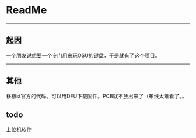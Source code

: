 # ReadMe

------

## 起因

一个朋友说想要一个专门用来玩OSU的键盘，于是就有了这个项目。

------

## 其他

移植st官方的代码。可以用DFU下载固件。PCB就不放出来了（布线太难看了。。

## todo
上位机软件

